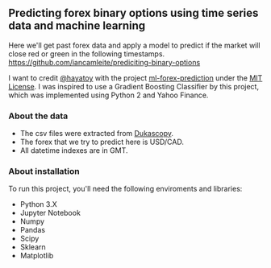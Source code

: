 
## Predicting forex binary options using time series data and machine learning

Here we'll get past forex data and apply a model to predict if the market will close red or green in the following timestamps.
https://github.com/iancamleite/prediciting-binary-options

I want to credit [@hayatoy](https://github.com/hayatoy) with the project [ml-forex-prediction](https://github.com/hayatoy/ml-forex-prediction) under the [MIT License](https://github.com/hayatoy/ml-forex-prediction/blob/master/LICENSE). I was inspired to use a Gradient Boosting Classifier by this project, which was implemented using Python 2 and Yahoo Finance.


### About the data

* The csv files were extracted from [Dukascopy](https://www.dukascopy.com/swiss/english/marketwatch/historical/). 
* The forex that we try to predict here is USD/CAD. 
* All datetime indexes are in GMT.

### About installation
To run this project, you'll need the following enviroments and libraries:
* Python 3.X
* Jupyter Notebook
* Numpy
* Pandas
* Scipy
* Sklearn
* Matplotlib
